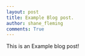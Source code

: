 ```yaml
---
layout: post
title: Example Blog post.
author: shane_fleming
comments: True
---
```


This is an Example blog post!
